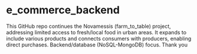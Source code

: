 # e_commerce_backend
This GitHub repo continues the Novamessis (farm_to_table) project, addressing limited access to fresh/local food in urban areas. It expands to include various products and connects consumers with producers, enabling direct purchases. Backend/database (NoSQL-MongoDB) focus. Thank you
